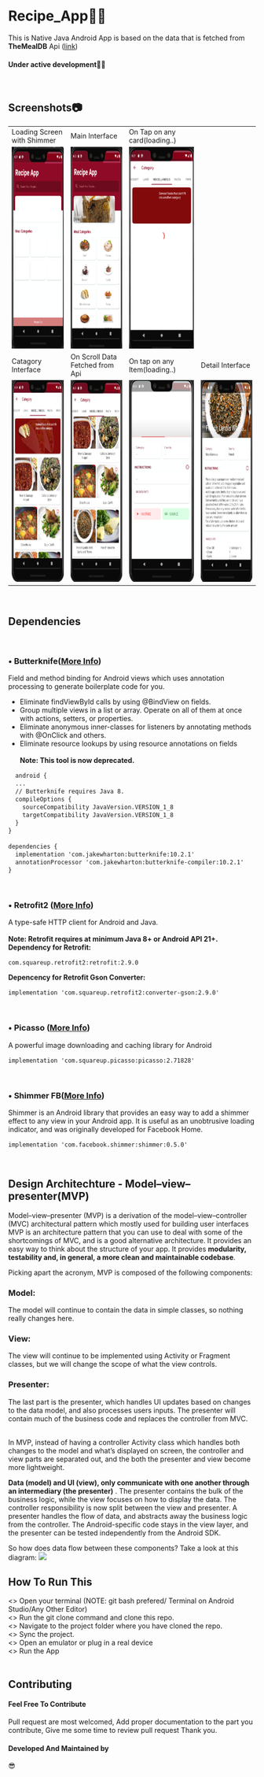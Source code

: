 # Recipe_App🥗🥘

This is Native Java Android App is based on the data that is fetched from <b>TheMealDB</b> Api (<a href="https://www.themealdb.com/api.php">link</a>) 

#### Under active development👨‍💻
<br>

## Screenshots📷
<table>
  <tr>
    <td>Loading Screen with Shimmer</td>
     <td>Main Interface</td>
     <td>On Tap on any card(loading..)</td>
  </tr>
  <tr>
    <td><img src="https://github.com/Debanshu777/Recipe_App/blob/master/Images/image1.png" width=240 height=410/></td>
    <td><img src="https://github.com/Debanshu777/Recipe_App/blob/master/Images/image2.png" width=240 height=410/></td>
    <td><img src="https://github.com/Debanshu777/Recipe_App/blob/master/Images/image3.png" width=240 height=410/></td>
  </tr>
  <tr>
    <td>Catagory Interface</td>
     <td>On Scroll Data Fetched from Api </td>
     <td>On tap on any Item(loading..)</td>
     <td>Detail Interface</td>
  </tr>
  <tr>
    <td><img src="https://github.com/Debanshu777/Recipe_App/blob/master/Images/image4.png" width=240 height=410/></td>
    <td><img src="https://github.com/Debanshu777/Recipe_App/blob/master/Images/image5.png" width=240 height=410/></td>
    <td><img src="https://github.com/Debanshu777/Recipe_App/blob/master/Images/image6.png" width=240 height=410/></td>
    <td><img src="https://github.com/Debanshu777/Recipe_App/blob/master/Images/image7.png" width=240 height=410/></td>
  </tr>
 </table>

<br>

## Dependencies
<br>

### • Butterknife(<a href="https://github.com/JakeWharton/butterknife">More Info</a>)
Field and method binding for Android views which uses annotation processing to generate boilerplate code for you.

- Eliminate findViewById calls by using @BindView on fields.
- Group multiple views in a list or array. Operate on all of them at once with actions, setters, or properties.
- Eliminate anonymous inner-classes for listeners by annotating methods with @OnClick and others.
- Eliminate resource lookups by using resource annotations on fields<br><br>
<b>Note: This tool is now deprecated.</b>
```
  android {
  ...
  // Butterknife requires Java 8.
  compileOptions {
    sourceCompatibility JavaVersion.VERSION_1_8
    targetCompatibility JavaVersion.VERSION_1_8
  }
}

dependencies {
  implementation 'com.jakewharton:butterknife:10.2.1'
  annotationProcessor 'com.jakewharton:butterknife-compiler:10.2.1'
}
```
<br>

### • Retrofit2 (<a href="https://github.com/square/retrofit">More Info</a>)
A type-safe HTTP client for Android and Java.<br><br>
<b>Note: Retrofit requires at minimum Java 8+ or Android API 21+.</b><br>
<b>Dependency for Retrofit:</b>
```
com.squareup.retrofit2:retrofit:2.9.0
```
<b>Depencency for Retrofit Gson Converter:</b>
```
implementation 'com.squareup.retrofit2:converter-gson:2.9.0'
```
<br>

### • Picasso (<a href="https://github.com/square/picasso">More Info</a>)
A powerful image downloading and caching library for Android
```
implementation 'com.squareup.picasso:picasso:2.71828'
```
<br>

### • Shimmer FB(<a href="https://github.com/facebook/shimmer-android">More Info</a>)
Shimmer is an Android library that provides an easy way to add a shimmer effect to any view in your Android app.
It is useful as an unobtrusive loading indicator, and was originally developed for Facebook Home.
```
implementation 'com.facebook.shimmer:shimmer:0.5.0'
```
<br>

## Design Architechture - Model–view–presenter(MVP)
Model–view–presenter (MVP) is a derivation of the model–view–controller (MVC) architectural pattern which mostly used for building user interfaces MVP is an architecture pattern that you can use to deal with some of the shortcomings of MVC, and is a good alternative architecture. It provides an easy way to think about the structure of your app. It provides <b>modularity, testability and, in general, a more clean and maintainable codebase</b>.

Picking apart the acronym, MVP is composed of the following components:

### Model:
The model will continue to contain the data in simple classes, so nothing really changes here.
<br>

### View: 
The view will continue to be implemented using Activity or Fragment classes, but we will change the scope of what the view controls.
<br>

### Presenter: 
The last part is the presenter, which handles UI updates based on changes to the data model, and also processes users inputs. The presenter will contain much of the business code and replaces the controller from MVC.<br>
<br>

In MVP, instead of having a controller Activity class which handles both changes to the model and what’s displayed on screen, the controller and view parts are separated out, and the both the presenter and view become more lightweight.
<br>

<b> Data (model) and UI (view), only communicate with one another through an intermediary (the presenter)</b> . The presenter contains the bulk of the business logic, while the view focuses on how to display the data. The controller responsibility is now split between the view and presenter. A presenter handles the flow of data, and abstracts away the business logic from the controller. The Android-specific code stays in the view layer, and the presenter can be tested independently from the Android SDK.

So how does data flow between these components? Take a look at this diagram:
![](https://koenig-media.raywenderlich.com/uploads/2018/09/mvp.png)
<br>

## How To Run This
<> Open your terminal (NOTE: git bash prefered/ Terminal on Android Studio/Any Other Editor)</br>
<> Run the git clone command and clone this repo.</br>
<> Navigate to the project folder where you have cloned the repo.</br>
<> Sync the project.</br>
<> Open an emulator or plug in a real device</br>
<> Run the App</br>
<br>

## Contributing
#### Feel Free To Contribute
Pull request are most welcomed, Add proper documentation to the part you contribute, Give me some time to review pull request Thank you.
#### Developed And Maintained by
😎<a href="https://github.com/daxpatel15062001"></a>
<br>
